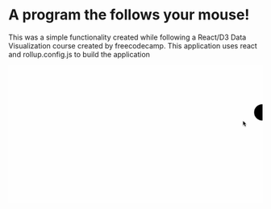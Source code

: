 # A program the follows your mouse!

This was a simple functionality created while following a React/D3 Data Visualization course created by freecodecamp.
This application uses react and rollup.config.js to build the application

![Mouse-follow-gif](./MouseFollow.gif)